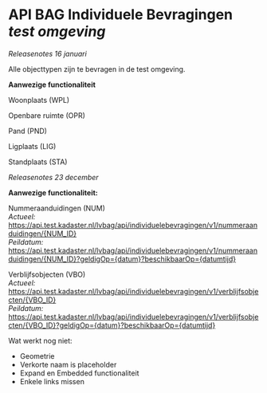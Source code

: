 # API BAG Individuele Bevragingen *test omgeving*  

*Releasenotes 16 januari*  
  
Alle objecttypen zijn te bevragen in de test omgeving.
  
**Aanwezige functionaliteit**  

Woonplaats (WPL)   
 
Openbare ruimte (OPR)  

Pand (PND)

Ligplaats (LIG)  

Standplaats (STA)  
  
  


*Releasenotes 23 december*

**Aanwezige functionaliteit:**  
  
Nummeraanduidingen (NUM)   
*Actueel:*  
https://api.test.kadaster.nl/lvbag/api/individuelebevragingen/v1/nummeraanduidingen/{NUM_ID}  
*Peildatum:*  
https://api.test.kadaster.nl/lvbag/api/individuelebevragingen/v1/nummeraanduidingen/{NUM_ID}?geldigOp={datum}?beschikbaarOp={datumtijd}  
  
Verblijfsobjecten (VBO)  
*Actueel:*  
https://api.test.kadaster.nl/lvbag/api/individuelebevragingen/v1/verblijfsobjecten/{VBO_ID}  
*Peildatum:*  
https://api.test.kadaster.nl/lvbag/api/individuelebevragingen/v1/verblijfsobjecten/{VBO_ID}?geldigOp={datum}?beschikbaarOp={datumtijd}  
  
Wat werkt nog niet:
-	Geometrie
-	Verkorte naam is placeholder
-	Expand en Embedded functionaliteit
-	Enkele links missen
